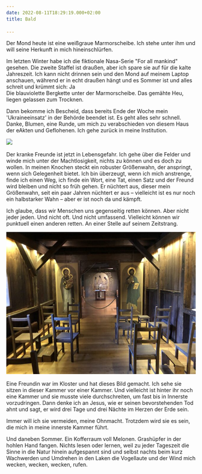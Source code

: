 ```yaml
---
date: 2022-08-11T18:29:19.000+02:00
title: Bald

---
```

Der Mond heute ist eine weißgraue Marmorscheibe. Ich stehe unter ihm und will seine Herkunft in mich hineinschlürfen.

Im letzten Winter habe ich die fiktionale Nasa-Serie "For all mankind" gesehen. Die zweite Staffel ist draußen, aber ich spare sie auf für die kalte Jahreszeit. Ich kann nicht drinnen sein und den Mond auf meinem Laptop anschauen, während er in echt draußen hängt und es Sommer ist und alles schreit und krümmt sich: Ja  
Die blauviolette Bergkette unter der Marmorscheibe. Das gemähte Heu, liegen gelassen zum Trocknen.

Dann bekomme ich Bescheid, dass bereits Ende der Woche mein 'Ukraineeinsatz' in der Behörde beendet ist. Es geht alles sehr schnell. Danke, Blumen, eine Runde, um mich zu verabschieden von diesem Haus der eAkten und Geflohenen. Ich gehe zurück in meine Institution.

![](/uploads/kiesel-gelbe-blume.jpg)

Der kranke Freunde ist jetzt in Lebensgefahr. Ich gehe über die Felder und winde mich unter der Machtlosigkeit, nichts zu können und es doch zu wollen. In meinen Knochen steckt ein robuster Größenwahn, der anspringt, wenn sich Gelegenheit bietet. Ich bin überzeugt, wenn ich mich anstrenge, finde ich einen Weg, ich finde ein Wort, eine Tat, einen Satz und der Freund wird bleiben und nicht so früh gehen. Er nüchtert aus, dieser mein Größenwahn, seit ein paar Jahren nüchtert er aus – vielleicht ist es nur noch ein halbstarker Wahn – aber er ist noch da und kämpft.

Ich glaube, dass wir Menschen uns gegenseitig retten können. Aber nicht jeder jeden. Und nicht oft. Und nicht umfassend. Vielleicht können wir punktuell einen anderen retten. An einer Stelle auf seinem Zeitstrang.

![](/uploads/kammer.jpg)

Eine Freundin war im Kloster und hat dieses Bild gemacht. Ich sehe sie sitzen in dieser Kammer vor einer Kammer. Und vielleicht ist hinter ihr noch eine Kammer und sie musste viele durchschreiten, um fast bis in Innerste vorzudringen. Dann denke ich an Jesus, wie er seinen bevorstehenden Tod ahnt und sagt, er wird drei Tage und drei Nächte im Herzen der Erde sein.

Immer will ich sie vermeiden, meine Ohnmacht. Trotzdem wird sie es sein, die mich in meine innerste Kammer führt.

Und daneben Sommer. Ein Kofferraum voll Melonen. Grashüpfer in der hohlen Hand fangen. Nichts lesen oder lernen, weil zu jeder Tageszeit die Sinne in die Natur hinein aufgespannt sind und selbst nachts beim kurz Wachwerden und Umdrehen in den Laken die Vogellaute und der Wind  mich wecken, wecken, wecken, rufen.

  
 